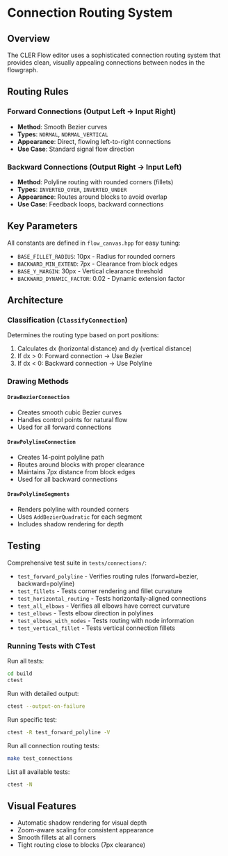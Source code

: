 # Connection Routing System

## Overview
The CLER Flow editor uses a sophisticated connection routing system that provides clean, visually appealing connections between nodes in the flowgraph.

## Routing Rules

### Forward Connections (Output Left → Input Right)
- **Method**: Smooth Bezier curves
- **Types**: `NORMAL`, `NORMAL_VERTICAL`
- **Appearance**: Direct, flowing left-to-right connections
- **Use Case**: Standard signal flow direction

### Backward Connections (Output Right → Input Left)
- **Method**: Polyline routing with rounded corners (fillets)
- **Types**: `INVERTED_OVER`, `INVERTED_UNDER`
- **Appearance**: Routes around blocks to avoid overlap
- **Use Case**: Feedback loops, backward connections

## Key Parameters
All constants are defined in `flow_canvas.hpp` for easy tuning:

- `BASE_FILLET_RADIUS`: 10px - Radius for rounded corners
- `BACKWARD_MIN_EXTEND`: 7px - Clearance from block edges
- `BASE_Y_MARGIN`: 30px - Vertical clearance threshold
- `BACKWARD_DYNAMIC_FACTOR`: 0.02 - Dynamic extension factor

## Architecture

### Classification (`ClassifyConnection`)
Determines the routing type based on port positions:
1. Calculates dx (horizontal distance) and dy (vertical distance)
2. If dx > 0: Forward connection → Use Bezier
3. If dx < 0: Backward connection → Use Polyline

### Drawing Methods

#### `DrawBezierConnection`
- Creates smooth cubic Bezier curves
- Handles control points for natural flow
- Used for all forward connections

#### `DrawPolylineConnection`
- Creates 14-point polyline path
- Routes around blocks with proper clearance
- Maintains 7px distance from block edges
- Used for all backward connections

#### `DrawPolylineSegments`
- Renders polyline with rounded corners
- Uses `AddBezierQuadratic` for each segment
- Includes shadow rendering for depth

## Testing
Comprehensive test suite in `tests/connections/`:
- `test_forward_polyline` - Verifies routing rules (forward=bezier, backward=polyline)
- `test_fillets` - Tests corner rendering and fillet curvature
- `test_horizontal_routing` - Tests horizontally-aligned connections
- `test_all_elbows` - Verifies all elbows have correct curvature
- `test_elbows` - Tests elbow direction in polylines
- `test_elbows_with_nodes` - Tests routing with node information
- `test_vertical_fillet` - Tests vertical connection fillets

### Running Tests with CTest

Run all tests:
```bash
cd build
ctest
```

Run with detailed output:
```bash
ctest --output-on-failure
```

Run specific test:
```bash
ctest -R test_forward_polyline -V
```

Run all connection routing tests:
```bash
make test_connections
```

List all available tests:
```bash
ctest -N
```

## Visual Features
- Automatic shadow rendering for visual depth
- Zoom-aware scaling for consistent appearance
- Smooth fillets at all corners
- Tight routing close to blocks (7px clearance)